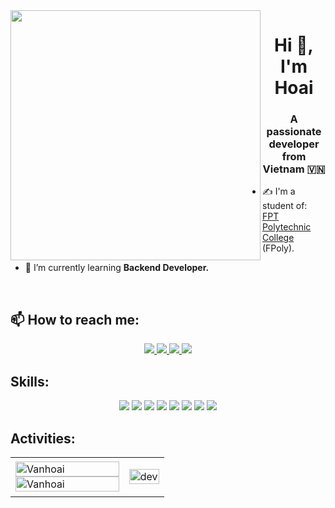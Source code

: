 <img align="left" width="400" src="https://github.githubassets.com/images/modules/profile/profile-first-repo.svg">
<h1 align="center">Hi 👋, I'm Hoai</h1>
<p align="center">
  <h3 align="center">A passionate developer from Vietnam 🇻🇳 </h3>
</p>


- ✍ I'm a student of: [FPT Polytechnic College](https://hcmute.edu.vn) (FPoly).

- 🌱 I’m currently learning **Backend Developer.**

<br />

## 📫 How to reach me:

<p align="center">
  <a href="https://linkedin.com/in/tien-nhm](https://www.linkedin.com/in/tran-hoai-38a028235/" target="_blank">
    <img src="https://img.icons8.com/fluent/48/000000/linkedin.png"/>
  </a>
  <a href="https://www.facebook.com/profile.php?id=100019977532801" alt="Facebook">
    <img src="https://img.icons8.com/fluent/48/000000/facebook-new.png" target="_blank" />
  </a> 
  <a href="https://github.com/TienNHM](https://github.com/Vanhoai" alt="Github">
    <img src="https://img.icons8.com/fluent/48/000000/github.png"/>
  </a> 
  <a href="https://www.youtube.com/channel/UCkEBy-jn18qe8ZFk8i8i1HQ" alt="Youtube channel" target="_blank" >
    <img src="https://img.icons8.com/fluent/48/000000/youtube-play.png"/>
  </a>
</p>

## Skills:
<p align="center">
  <img src="https://img.icons8.com/color/48/000000/javascript--v1.png"/>
  <img src="https://img.icons8.com/color/48/000000/typescript.png"/>
  <img src="https://img.icons8.com/fluency/48/000000/node-js.png"/>
  <img src="https://img.icons8.com/color/48/000000/nestjs.png"/>
  <img src="https://img.icons8.com/color/48/000000/mongodb.png"/>
  <img src="https://img.icons8.com/color/48/000000/postgreesql.png"/>
  <img src="https://img.icons8.com/color/48/000000/git.png"/>
  <img src="https://img.icons8.com/color/48/000000/react-native.png"/>
</p>

## Activities:

<table style="width:100%;">
  <tr>
    <td>
      <img src="https://github-readme-stats.vercel.app/api/top-langs/?username=Vanhoai&bg_color=FFFFFF00&text_color=179fa3&layout=compact&hide=CSS&langs_count=10&custom_title=Top%20ngôn%20ngữ%20được%20dùng" alt="Vanhoai" width="100%"/>
<img src="https://github-readme-stats.vercel.app/api?username=Vanhoai&bg_color=FFFFFF00&text_color=179fa3&show_icons=true&count_private=true&include_all_commits=true&custom_title=Hoạt%20động%20trên%20Github" alt="Vanhoai" width="100%"/>
    </td>
    <td>
      <p align="center"> 
        <img src="https://cdn.dribbble.com/users/1059583/screenshots/4171367/coding-freak.gif" alt="dev" width="100%"/>
      </p>
    </td>
  </tr>
</table>
